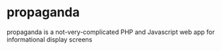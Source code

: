# propaganda
propaganda is a not-very-complicated PHP and Javascript web app for informational display screens
